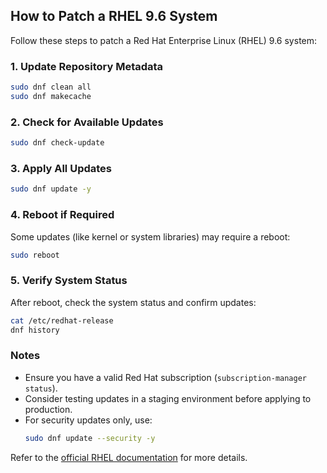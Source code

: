 ## How to Patch a RHEL 9.6 System

Follow these steps to patch a Red Hat Enterprise Linux (RHEL) 9.6 system:

### 1. Update Repository Metadata

```bash
sudo dnf clean all
sudo dnf makecache
```

### 2. Check for Available Updates

```bash
sudo dnf check-update
```

### 3. Apply All Updates

```bash
sudo dnf update -y
```

### 4. Reboot if Required

Some updates (like kernel or system libraries) may require a reboot:

```bash
sudo reboot
```

### 5. Verify System Status

After reboot, check the system status and confirm updates:

```bash
cat /etc/redhat-release
dnf history
```

### Notes

- Ensure you have a valid Red Hat subscription (`subscription-manager status`).
- Consider testing updates in a staging environment before applying to production.
- For security updates only, use:  
    ```bash
    sudo dnf update --security -y
    ```

Refer to the [official RHEL documentation](https://access.redhat.com/documentation/en-us/red_hat_enterprise_linux/9/) for more details.